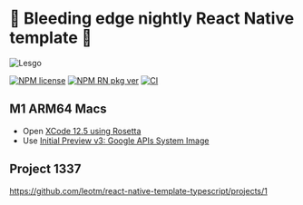 # 🌃 Bleeding edge nightly React Native template 🌃

![Lesgo](https://media.giphy.com/media/hKyWAN3gQyCsM/giphy.gif)

[![NPM license](https://img.shields.io/badge/license-MIT-blue.svg)](#)
[![NPM RN pkg ver](https://img.shields.io/npm/v/react-native?color=brightgreen&label=react-native)](#)
[![CI](https://github.com/leotm/react-native-template-typescript/actions/workflows/main.yml/badge.svg)](#)

## M1 ARM64 Macs

- Open [XCode 12.5 using Rosetta](https://i.stack.imgur.com/jj508.png)
- Use [Initial Preview v3: Google APIs System Image](https://github.com/google/android-emulator-m1-preview/releases/download/0.3/android-emulator-m1-preview.dmg)

## Project 1337

https://github.com/leotm/react-native-template-typescript/projects/1

